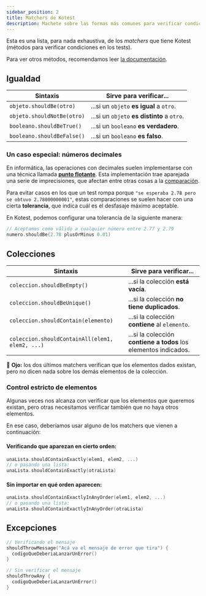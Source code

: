 ```yaml
---
sidebar_position: 2
title: Matchers de Kotest
description: Machete sobre las formas más comunes para verificar condiciones en los tests.
---
```


Esta es una lista, para nada exhaustiva, de los _matchers_ que tiene Kotest (métodos para verificar condiciones en los tests).

Para ver otros métodos, recomendamos leer [la documentación](https://kotest.io/docs/assertions/core-matchers.html).

## Igualdad

| Sintaxis                   | Sirve para verificar...                     |
| -------------------------- | ------------------------------------------- |
| `objeto.shouldBe(otro)`    | ...si un `objeto` **es igual** a `otro`.    |
| `objeto.shouldNotBe(otro)` | ...si un `objeto` **es distinto** a `otro`. |
| `booleano.shouldBeTrue()`  | ...si un `booleano` **es verdadero**.       |
| `booleano.shouldBeFalse()` | ...si un `booleano` **es falso**.           |

### Un caso especial: números decimales

En informática, las operaciones con decimales suelen implementarse con una técnica llamada [**punto flotante**](http://puntoflotante.org/). Esta implementación trae aparejada una serie de imprecisiones, que afectan entre otras cosas a la [comparación](http://puntoflotante.org/errors/comparison/).

Para evitar casos en los que un test rompa porque `"se esperaba 2.78 pero se obtuvo 2.78000000001"`, estas comparaciones se suelen hacer con una cierta **tolerancia**, que indica cuál es el desfasaje máximo aceptable.

En Kotest, podemos configurar una tolerancia de la siguiente manera:

```kotlin
// Aceptamos como válido a cualquier número entre 2.77 y 2.79
numero.shouldBe(2.78 plusOrMinus 0.01)
```

## Colecciones

| Sintaxis                                        | Sirve para verificar...                                          |
| ----------------------------------------------- | ---------------------------------------------------------------- |
| `coleccion.shouldBeEmpty()`                     | ...si la colección **está vacía**.                               |
| `coleccion.shouldBeUnique()`                    | ...si la colección **no tiene duplicados**.                      |
| `coleccion.shouldContain(elemento)`             | ...si la colección **contiene** al `elemento`.                   |
| `coleccion.shouldContainAll(elem1, elem2, ...)` | ...si la colección **contiene a todos** los elementos indicados. |

:eyes: **Ojo:** los dos últimos matchers verifican que los elementos dados existan, pero no dicen nada sobre los demás elementos de la colección.

### Control estricto de elementos

Algunas veces nos alcanza con verificar que los elementos que queremos existan, pero otras necesitamos verificar también que no haya otros elementos.

En ese caso, deberíamos usar alguno de los matchers que vienen a continuación:

#### Verificando que aparezan en cierto orden:

```kotlin
unaLista.shouldContainExactly(elem1, elem2, ...)
// o pasando una lista:
unaLista.shouldContainExactly(otraLista)
```

#### Sin importar en qué orden aparecen:

```kotlin
unaLista.shouldContainExactlyInAnyOrder(elem1, elem2, ...)
// o pasando una lista:
unaLista.shouldContainExactlyInAnyOrder(otraLista)
```

## Excepciones

```kotlin
// Verificando el mensaje
shouldThrowMessage("Acá va el mensaje de error que tira") {
  codigoQueDeberiaLanzarUnError()
}

// Sin verificar el mensaje
shouldThrowAny {
  codigoQueDeberiaLanzarUnError()
}
```
